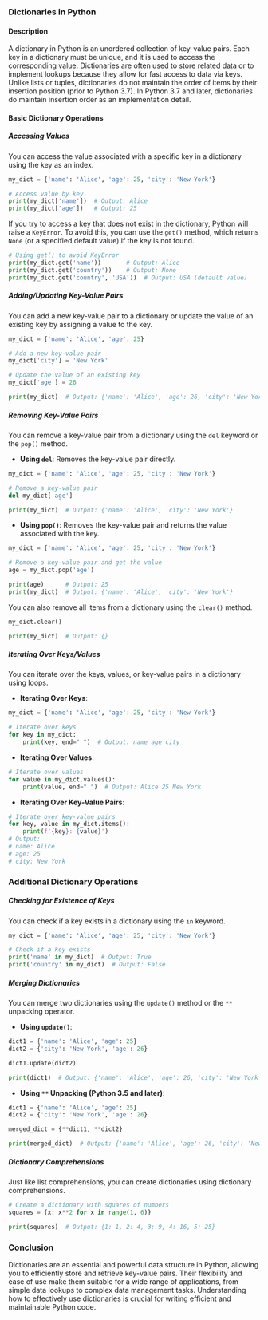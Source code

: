 ### **Dictionaries in Python**

#### **Description**
A dictionary in Python is an unordered collection of key-value pairs. Each key in a dictionary must be unique, and it is used to access the corresponding value. Dictionaries are often used to store related data or to implement lookups because they allow for fast access to data via keys. Unlike lists or tuples, dictionaries do not maintain the order of items by their insertion position (prior to Python 3.7). In Python 3.7 and later, dictionaries do maintain insertion order as an implementation detail.

#### **Basic Dictionary Operations**

##### **Accessing Values**
You can access the value associated with a specific key in a dictionary using the key as an index.

```python
my_dict = {'name': 'Alice', 'age': 25, 'city': 'New York'}

# Access value by key
print(my_dict['name'])  # Output: Alice
print(my_dict['age'])   # Output: 25
```

If you try to access a key that does not exist in the dictionary, Python will raise a `KeyError`. To avoid this, you can use the `get()` method, which returns `None` (or a specified default value) if the key is not found.

```python
# Using get() to avoid KeyError
print(my_dict.get('name'))       # Output: Alice
print(my_dict.get('country'))    # Output: None
print(my_dict.get('country', 'USA'))  # Output: USA (default value)
```

##### **Adding/Updating Key-Value Pairs**
You can add a new key-value pair to a dictionary or update the value of an existing key by assigning a value to the key.

```python
my_dict = {'name': 'Alice', 'age': 25}

# Add a new key-value pair
my_dict['city'] = 'New York'

# Update the value of an existing key
my_dict['age'] = 26

print(my_dict)  # Output: {'name': 'Alice', 'age': 26, 'city': 'New York'}
```

##### **Removing Key-Value Pairs**
You can remove a key-value pair from a dictionary using the `del` keyword or the `pop()` method.

- **Using `del`**: Removes the key-value pair directly.

```python
my_dict = {'name': 'Alice', 'age': 25, 'city': 'New York'}

# Remove a key-value pair
del my_dict['age']

print(my_dict)  # Output: {'name': 'Alice', 'city': 'New York'}
```

- **Using `pop()`**: Removes the key-value pair and returns the value associated with the key.

```python
my_dict = {'name': 'Alice', 'age': 25, 'city': 'New York'}

# Remove a key-value pair and get the value
age = my_dict.pop('age')

print(age)      # Output: 25
print(my_dict)  # Output: {'name': 'Alice', 'city': 'New York'}
```

You can also remove all items from a dictionary using the `clear()` method.

```python
my_dict.clear()

print(my_dict)  # Output: {}
```

##### **Iterating Over Keys/Values**
You can iterate over the keys, values, or key-value pairs in a dictionary using loops.

- **Iterating Over Keys**:

```python
my_dict = {'name': 'Alice', 'age': 25, 'city': 'New York'}

# Iterate over keys
for key in my_dict:
    print(key, end=" ")  # Output: name age city
```

- **Iterating Over Values**:

```python
# Iterate over values
for value in my_dict.values():
    print(value, end=" ")  # Output: Alice 25 New York
```

- **Iterating Over Key-Value Pairs**:

```python
# Iterate over key-value pairs
for key, value in my_dict.items():
    print(f'{key}: {value}')
# Output:
# name: Alice
# age: 25
# city: New York
```

### **Additional Dictionary Operations**

##### **Checking for Existence of Keys**
You can check if a key exists in a dictionary using the `in` keyword.

```python
my_dict = {'name': 'Alice', 'age': 25, 'city': 'New York'}

# Check if a key exists
print('name' in my_dict)  # Output: True
print('country' in my_dict)  # Output: False
```

##### **Merging Dictionaries**
You can merge two dictionaries using the `update()` method or the `**` unpacking operator.

- **Using `update()`**:

```python
dict1 = {'name': 'Alice', 'age': 25}
dict2 = {'city': 'New York', 'age': 26}

dict1.update(dict2)

print(dict1)  # Output: {'name': 'Alice', 'age': 26, 'city': 'New York'}
```

- **Using `**` Unpacking (Python 3.5 and later)**:

```python
dict1 = {'name': 'Alice', 'age': 25}
dict2 = {'city': 'New York', 'age': 26}

merged_dict = {**dict1, **dict2}

print(merged_dict)  # Output: {'name': 'Alice', 'age': 26, 'city': 'New York'}
```

##### **Dictionary Comprehensions**
Just like list comprehensions, you can create dictionaries using dictionary comprehensions.

```python
# Create a dictionary with squares of numbers
squares = {x: x**2 for x in range(1, 6)}

print(squares)  # Output: {1: 1, 2: 4, 3: 9, 4: 16, 5: 25}
```

### **Conclusion**
Dictionaries are an essential and powerful data structure in Python, allowing you to efficiently store and retrieve key-value pairs. Their flexibility and ease of use make them suitable for a wide range of applications, from simple data lookups to complex data management tasks. Understanding how to effectively use dictionaries is crucial for writing efficient and maintainable Python code.
